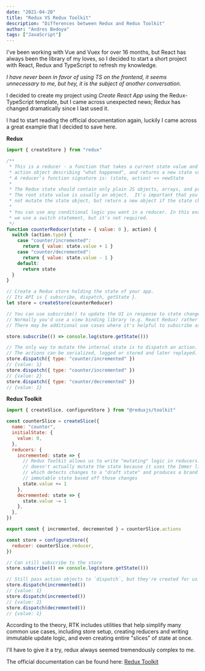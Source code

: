 ```yaml
---
date: "2021-04-20"
title: "Redux VS Redux Toolkit"
description: "Differences between Redux and Redux Toolkit"
author: "Andres Bedoya"
tags: ["JavaScript"]
---
```


I've been working with Vue and Vuex for over 16 months, but React has always been the library of my loves, so I decided to start a short project with React, Redux and TypeScript to refresh my knowledge.

_I have never been in favor of using TS on the frontend, it seems unnecessary to me, but hey, it is the subject of another conversation._

I decided to create my project using _Create React App_ using the Redux-TypeScript template, but I came across unexpected news; Redux has changed dramatically since I last used it.

I had to start reading the official documentation again, luckily I came across a great example that I decided to save here.

**Redux**

```js
import { createStore } from "redux"

/**
 * This is a reducer - a function that takes a current state value and an
 * action object describing "what happened", and returns a new state value.
 * A reducer's function signature is: (state, action) => newState
 *
 * The Redux state should contain only plain JS objects, arrays, and primitives.
 * The root state value is usually an object.  It's important that you should
 * not mutate the state object, but return a new object if the state changes.
 *
 * You can use any conditional logic you want in a reducer. In this example,
 * we use a switch statement, but it's not required.
 */
function counterReducer(state = { value: 0 }, action) {
  switch (action.type) {
    case "counter/incremented":
      return { value: state.value + 1 }
    case "counter/decremented":
      return { value: state.value - 1 }
    default:
      return state
  }
}

// Create a Redux store holding the state of your app.
// Its API is { subscribe, dispatch, getState }.
let store = createStore(counterReducer)

// You can use subscribe() to update the UI in response to state changes.
// Normally you'd use a view binding library (e.g. React Redux) rather than subscribe() directly.
// There may be additional use cases where it's helpful to subscribe as well.

store.subscribe(() => console.log(store.getState()))

// The only way to mutate the internal state is to dispatch an action.
// The actions can be serialized, logged or stored and later replayed.
store.dispatch({ type: "counter/incremented" })
// {value: 1}
store.dispatch({ type: "counter/incremented" })
// {value: 2}
store.dispatch({ type: "counter/decremented" })
// {value: 1}
```

**Redux Toolkit**

```js
import { createSlice, configureStore } from "@reduxjs/toolkit"

const counterSlice = createSlice({
  name: "counter",
  initialState: {
    value: 0,
  },
  reducers: {
    incremented: state => {
      // Redux Toolkit allows us to write "mutating" logic in reducers. It
      // doesn't actually mutate the state because it uses the Immer library,
      // which detects changes to a "draft state" and produces a brand new
      // immutable state based off those changes
      state.value += 1
    },
    decremented: state => {
      state.value -= 1
    },
  },
})

export const { incremented, decremented } = counterSlice.actions

const store = configureStore({
  reducer: counterSlice.reducer,
})

// Can still subscribe to the store
store.subscribe(() => console.log(store.getState()))

// Still pass action objects to `dispatch`, but they're created for us
store.dispatch(incremented())
// {value: 1}
store.dispatch(incremented())
// {value: 2}
store.dispatch(decremented())
// {value: 1}
```

According to the theory, RTK includes utilities that help simplify many common use cases, including store setup, creating reducers and writing immutable update logic, and even creating entire "slices" of state at once.

I'll have to give it a try, redux always seemed tremendously complex to me.

The official documentation can be found here: [Redux Toolkit](https://redux-toolkit.js.org/)
